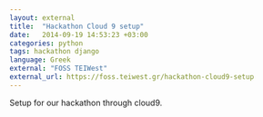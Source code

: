 ```yaml
---
layout: external
title:  "Hackathon Cloud 9 setup"
date:   2014-09-19 14:53:23 +03:00
categories: python
tags: hackathon django
language: Greek
external: "FOSS TEIWest"
external_url: https://foss.teiwest.gr/hackathon-cloud9-setup
---
```

Setup for our hackathon through cloud9.